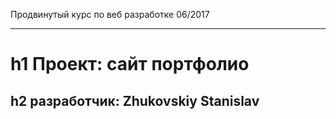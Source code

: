 Продвинутый курс по веб разработке 06/2017
******************************************

h1 Проект: сайт портфолио
=========================

h2 разработчик: Zhukovskiy Stanislav
------------------------------------

